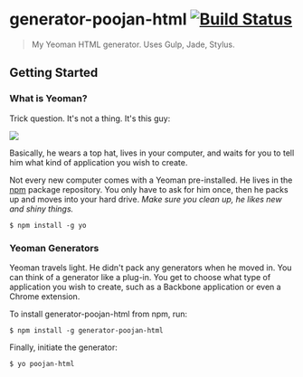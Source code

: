 # generator-poojan-html [![Build Status](https://secure.travis-ci.org/poojan/generator-poojan-html.png?branch=master)](https://travis-ci.org/poojan/generator-poojan-html)

> My Yeoman HTML generator. Uses Gulp, Jade, Stylus.


## Getting Started

### What is Yeoman?

Trick question. It's not a thing. It's this guy:

![](http://i.imgur.com/JHaAlBJ.png)

Basically, he wears a top hat, lives in your computer, and waits for you to tell him what kind of application you wish to create.

Not every new computer comes with a Yeoman pre-installed. He lives in the [npm](https://npmjs.org) package repository. You only have to ask for him once, then he packs up and moves into your hard drive. *Make sure you clean up, he likes new and shiny things.*

```
$ npm install -g yo
```

### Yeoman Generators

Yeoman travels light. He didn't pack any generators when he moved in. You can think of a generator like a plug-in. You get to choose what type of application you wish to create, such as a Backbone application or even a Chrome extension.

To install generator-poojan-html from npm, run:

```
$ npm install -g generator-poojan-html
```

Finally, initiate the generator:

```
$ yo poojan-html
```
